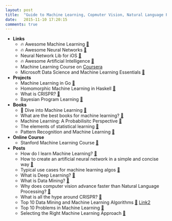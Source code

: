 ```yaml
---
layout: post
title:  "Guide to Machine Learning, Copmuter Vision, Natural Language Processing"
date:   2015-11-10 17:20:15
comments: true
---
```



- **Links**
    - :fire: Awesome Machine Learning [:link:](https://github.com/josephmisiti/awesome-machine-learning)
    - :fire: Awesome Neural Networks [:link:](https://github.com/ChristosChristofidis/awesome-deep-learning)
    - Neural Network Lib for iOS [:link:](http://nikolaypavlov.github.io/MLPNeuralNet/)
    - :fire: Awesome Artificial Intelligence [:link:](https://github.com/owainlewis/awesome-artificial-intelligence)
    - Machine Learning Course on [Coursera](https://www.coursera.org/learn/machine-learning)
    - Microsoft Data Science and Machine Learning Essentials [:link:](https://github.com/MicrosoftLearning/Data-Science-and-ML-Essentials)
- **Projects**
    - Machine Learning in Go [:pencil:](https://github.com/hsavit1/golearn)
    - Homomorphic Machine Learning in Haskell [:pencil:](https://github.com/mikeizbicki/HLearn)
    - What is CRISPR? [:link:](http://www.nature.com/news/crispr-the-disruptor-1.17673)
    - Bayesian Program Learning [:pencil:](https://github.com/brendenlake/BPL)
- **Books**
    - :raised_hands: Dive into Machine Learning [:link:](http://hangtwenty.github.io/dive-into-machine-learning/)
    - What are the best books for machine learning? [:link:](https://www.quora.com/Which-are-the-best-books-for-machine-learning)
    - Machine Learning: A Probabilisitc Perspective [:link:](http://www.cs.ubc.ca/~murphyk/MLbook/)
    - The elements of statistical learning [:link:](http://statweb.stanford.edu/~tibs/ElemStatLearn/printings/ESLII_print10.pdf)
    - Pattern Recognition and Machine Learning [:link:](http://research.microsoft.com/en-us/um/people/cmbishop/prml/)
- **Online Course**
    - Stanford Machine Learning Course [:link:](https://www.coursera.org/learn/machine-learning)
- **Posts**
    - How do I learn Machine Learning? [:link:](https://www.quora.com/How-do-I-learn-machine-learning-1)
    - How to create an artificial neural network in a simple and concise way [:link:](https://www.quora.com/Could-someone-explain-how-to-create-an-artificial-neural-network-in-a-simple-and-concise-way-that-doesnt-require-a-PhD-in-mathematics)
    - Typical use cases for machine learning algos [:link:](https://www.quora.com/What-are-the-typical-use-cases-for-different-machine-learning-algorithms)
    - What is Deep Learning? [:link:](https://www.quora.com/What-is-deep-learning) 
    - What is Data Mining? [:link:](https://www.quora.com/What-is-data-mining)
    - Why does computer vision advance faster than Natural Language Processing? [:link:](https://www.quora.com/Is-computer-vision-advancing-more-rapidly-than-natural-language-processing-NLP-right-now-If-so-why)
    - What is all the hype around CRISPR? [:link:](https://www.quora.com/What-is-editing-genomes-using-CRISPR-all-about/answer/Brian-Farley-3?srid=zSlG&share=1)
    - Top 10 Data Mining and Machine Learning Algorithms [:link:](https://www.quora.com/What-are-the-top-10-data-mining-or-machine-learning-algorithms/answer/Xavier-Amatriain) [Link2](https://www.quora.com/What-are-the-top-10-algorithms-every-researcher-in-Machine-Learning-should-know-about)
    - Top 10 Problems in Machine Learning [:link:](https://www.quora.com/What-are-the-top-10-problems-in-machine-learning)
    - Selecting the Right Machine Learning Approach [:link:](https://dzone.com/articles/selecting-the-right-machine-learning-approach)
